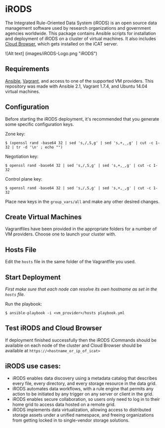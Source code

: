 # iRODS
The Integrated Rule-Oriented Data System (iRODS) is an open source data management software used by research organizations and government agencies worldwide. This package contains Ansible scripts for installation and deployment of iRODS on a cluster of virtual machines. It also includes [Cloud Browser](https://github.com/DICE-UNC/irods-cloud-browser), which gets installed on the iCAT server.

![Alt text] (images/iRODS-Logo.png "iRODS")

## Requirements

[Ansible](https://www.ansible.com/), [Vagrant](https://www.vagrantup.com/), and access to one of the supported VM providers. This repository was made with Ansible 2.1, Vagrant 1.7.4, and Ubuntu 14.04 virtual machines.

## Configuration

Before starting the iRODS deployment, it's recommended that you generate some specific configuration keys.

Zone key:

    $ (openssl rand -base64 32 | sed 's,/,S,g' | sed 's,+,_,g' | cut -c 1-32 | tr -d '\n' ; echo "")

Negotiation key:

    $ openssl rand -base64 32 | sed 's,/,S,g' | sed 's,+,_,g' | cut -c 1-32

Control plane key:

    $ openssl rand -base64 32 | sed 's,/,S,g' | sed 's,+,_,g' | cut -c 1-32
    
Place new keys in the ``group_vars/all`` and make any other desired changes.

## Create Virtual Machines

Vagrantfiles have been provided in the appropriate folders for a number of VM providers. Choose one to launch your cluster with.

## Hosts File

Edit the ``hosts`` file in the same folder of the Vagrantfile you used.

## Start Deployment

*First make sure that each node can resolve its own hostname as set in the ``hosts`` file.*

Run the playbook:

    $ ansible-playbook -i <vm_provider>/hosts playbook.yml

## Test iRODS and Cloud Browser

If deployment finished successfully then the iRODS iCommands should be available on each node of the cluster and Cloud Browser should be available at ``https://<hostname_or_ip_of_icat>``

## iRODS use cases:

* iRODS enables data discovery using a metadata catalog that describes every file, every directory, and every storage resource in the data grid.
* iRODS automates data workflows, with a rule engine that permits any action to be initiated by any trigger on any server or client in the grid.
* iRODS enables secure collaboration, so users only need to log in to their home grid to access data hosted on a remote grid.
* iRODS implements data virtualization, allowing access to distributed storage assets under a unified namespace, and freeing organizations from getting locked in to single-vendor storage solutions.
